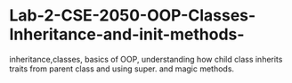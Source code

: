 # Lab-2-CSE-2050-OOP-Classes-Inheritance-and-init-methods-
inheritance,classes, basics of OOP, understanding how child class inherits traits from parent class and using super. and magic methods.
